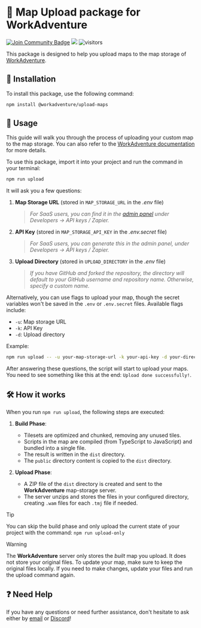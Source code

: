 # 🚀 Map Upload package for WorkAdventure

<a href="https://discord.gg/G6Xh9ZM9aR" target="blank"><img src="https://img.shields.io/discord/821338762134290432.svg?style=flat&label=Join%20Community&color=7289DA" alt="Join Community Badge"/></a>
<a href="https://x.com/workadventure_" target="blank"><img src="https://img.shields.io/twitter/follow/workadventure_.svg?style=social" /></a>
![visitors](https://vbr.nathanchung.dev/badge?page_id=workadventure.upload-maps&color=00cf00)

This package is designed to help you upload maps to the map storage of [WorkAdventure](https://workadventu.re/).

## 🔧 Installation

To install this package, use the following command:

```bash
npm install @workadventure/upload-maps
```

## 📄 Usage

This guide will walk you through the process of uploading your custom map to the map storage. You can also refer to the [WorkAdventure documentation](https://docs.workadventu.re/map-building/tiled-editor/publish/wa-hosted/) for more details.

To use this package, import it into your project and run the command in your terminal:

```bash
npm run upload
```

It will ask you a few questions:

1. **Map Storage URL** (stored in `MAP_STORAGE_URL` in the _.env_ file)

    > _For SaaS users, you can find it in the [admin panel](https://admin.workadventu.re) under Developers -> API keys / Zapier._

2. **API Key** (stored in `MAP_STORAGE_API_KEY` in the _.env.secret_ file)

    > _For SaaS users, you can generate this in the admin panel, under Developers -> API keys / Zapier._

3. **Upload Directory** (stored in `UPLOAD_DIRECTORY` in the _.env_ file)

    > _If you have GitHub and forked the repository, the directory will default to your GitHub username and repository name. Otherwise, specify a custom name._

Alternatively, you can use flags to upload your map, though the secret variables won't be saved in the `.env` or `.env.secret` files. Available flags include:

-   `-u`: Map storage URL
-   `-k`: API Key
-   `-d`: Upload directory

Example:

```bash
npm run upload -- -u your-map-storage-url -k your-api-key -d your-directory
```

After answering these questions, the script will start to upload your maps. You need to see something like this at the end: `Upload done successfully!`.

## 🛠️ How it works

When you run `npm run upload`, the following steps are executed:

1. **Build Phase**:

    - Tilesets are optimized and chunked, removing any unused tiles.
    - Scripts in the map are compiled (from TypeScript to JavaScript) and bundled into a single file.
    - The result is written in the `dist` directory.
    - The `public` directory content is copied to the `dist` directory.

2. **Upload Phase**:
    - A ZIP file of the `dist` directory is created and sent to the **WorkAdventure** map-storage server.
    - The server unzips and stores the files in your configured directory, creating `.wam` files for each `.tmj` file if needed.

> [!TIP]
> You can skip the build phase and only upload the current state of your project with the command: `npm run upload-only`

> [!WARNING]
> The **WorkAdventure** server only stores the _built_ map you upload. It does not store your original files. To update your map, make sure to keep the original files locally. If you need to make changes, update your files and run the upload command again.

## ❓ Need Help

If you have any questions or need further assistance, don't hesitate to ask either by [email](mailto:hello@workadventu.re) or [Discord](https://discord.gg/G6Xh9ZM9aR)!

